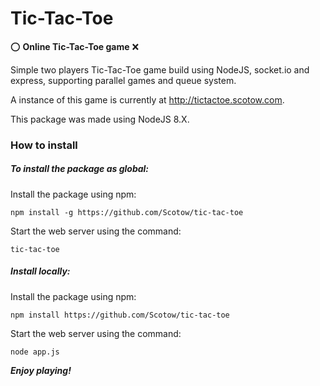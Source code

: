 # Tic-Tac-Toe
⭕️ **Online Tic-Tac-Toe game** ❌

Simple two players Tic-Tac-Toe game build using NodeJS, socket.io and express, supporting parallel games and queue system.

A instance of this game is currently at http://tictactoe.scotow.com.

This package was made using NodeJS 8.X.

### How to install

##### To install the package as global:

Install the package using npm:

`npm install -g https://github.com/Scotow/tic-tac-toe`

Start the web server using the command:

`tic-tac-toe`

##### Install locally:

Install the package using npm:

`npm install https://github.com/Scotow/tic-tac-toe`

Start the web server using the command:

`node app.js`

***Enjoy playing!***
